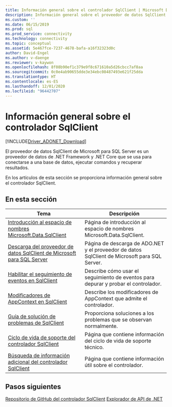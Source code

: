 ```yaml
---
title: Información general sobre el controlador SqlClient | Microsoft Docs
description: Información general sobre el proveedor de datos SqlClient de Microsoft para SQL Server.
ms.custom: ''
ms.date: 06/15/2019
ms.prod: sql
ms.prod_service: connectivity
ms.technology: connectivity
ms.topic: conceptual
ms.assetid: 5e467fce-7237-4678-bafa-a16f32323d0c
author: David-Engel
ms.author: v-daenge
ms.reviewer: v-kaywon
ms.openlocfilehash: 8f08b90ef1c379e9f8c671610a5d26cbcc7af8aa
ms.sourcegitcommit: 0c0e4ab90655dde3e34ebc08487493e621f25dda
ms.translationtype: HT
ms.contentlocale: es-ES
ms.lasthandoff: 12/01/2020
ms.locfileid: "96442707"
---
```

# <a name="overview-of-the-sqlclient-driver"></a>Información general sobre el controlador SqlClient

[!INCLUDE[Driver_ADONET_Download](../../includes/driver_adonet_download.md)]

 El proveedor de datos SqlClient de Microsoft para SQL Server es un proveedor de datos de .NET Framework y .NET Core que se usa para conectarse a una base de datos, ejecutar comandos y recuperar resultados.

 En los artículos de esta sección se proporciona información general sobre el controlador SqlClient.

## <a name="in-this-section"></a>En esta sección

|Tema|Descripción|
|-----------|-----------------|
|[Introducción al espacio de nombres Microsoft.Data.SqlClient](introduction-microsoft-data-sqlclient-namespace.md)|Página de introducción al espacio de nombres Microsoft.Data.SqlClient.|
|[Descarga del proveedor de datos SqlClient de Microsoft para SQL Server](download-microsoft-sqlclient-data-provider.md)|Página de descarga de ADO.NET y el proveedor de datos SqlClient de Microsoft para SQL Server.|
|[Habilitar el seguimiento de eventos en SqlClient](enable-eventsource-tracing.md)|Describe cómo usar el seguimiento de eventos para depurar y probar el controlador.|
|[Modificadores de AppContext en SqlClient](appcontext-switches.md)|Describe los modificadores de AppContext que admite el controlador.|
|[Guía de solución de problemas de SqlClient](sqlclient-troubleshooting-guide.md)|Proporciona soluciones a los problemas que se observan normalmente.|
|[Ciclo de vida de soporte del controlador SqlClient](sqlclient-driver-support-lifecycle.md)|Página que contiene información del ciclo de vida de soporte técnico.|
|[Búsqueda de información adicional del controlador SqlClient](find-additional-sqlclient-driver-information.md)|Página que contiene información útil sobre el controlador.|

## <a name="next-steps"></a>Pasos siguientes
 [Repositorio de GitHub del controlador SqlClient](https://github.com/dotnet/SqlClient) [Explorador de API de .NET](/dotnet/api/)
